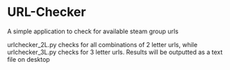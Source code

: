 # URL-Checker
A simple application to check for available steam group urls

urlchecker_2L.py checks for all combinations of 2 letter urls, while urlchecker_3L.py checks for 3 letter urls.
Results will be outputted as a text file on desktop
